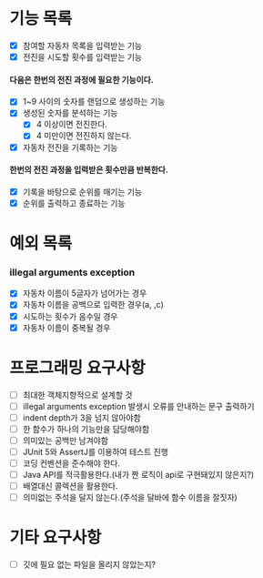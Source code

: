 # 기능 목록
- [x] 참여할 자동차 목록을 입력받는 기능
- [x] 전진을 시도할 횟수를 입력받는 기능
#### 다음은 한번의 전진 과정에 필요한 기능이다.
- [x] 1~9 사이의 숫자를 랜덤으로 생성하는 기능
- [x] 생성된 숫자를 분석하는 기능
    - [x] 4 이상이면 전진한다.
    - [x] 4 미만이면 전진하지 않는다.
- [x] 자동차 전진을 기록하는 기능
#### 한번의 전진 과정을 입력받은 횟수만큼 반복한다.
- [x] 기록을 바탕으로 순위를 매기는 기능
- [x] 순위를 출력하고 종료하는 기능

# 예외 목록
### illegal arguments exception
- [x] 자동차 이름이 5글자가 넘어가는 경우
- [x] 자동차 이름을 공백으로 입력한 경우(a, ,c)
- [x] 시도하는 횟수가 음수일 경우
- [x] 자동차 이름이 중복될 경우

# 프로그래밍 요구사항
- [ ] 최대한 객체지향적으로 설계할 것
- [ ] illegal arguments exception 발생시 오류를 안내하는 문구 출력하기
- [ ] indent depth가 3을 넘지 않아야함
- [ ] 한 함수가 하나의 기능만을 담당해야함
- [ ] 의미있는 공백만 남겨야함
- [ ] JUnit 5와 AssertJ를 이용하여 테스트 진행
- [ ] 코딩 컨벤션을 준수해야 한다.
- [ ] Java API를 적극활용한다.(내가 짠 로직이 api로 구현돼있지 않은지?)
- [ ] 배열대신 콜렉션을 활용한다.
- [ ] 의미없는 주석을 달지 않는다.(주석을 달바에 함수 이름을 잘짓자)

# 기타 요구사항
- [ ] 깃에 필요 없는 파일을 올리지 않았는지?